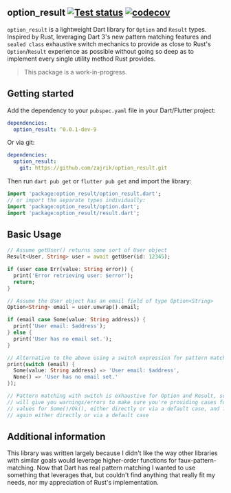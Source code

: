 <!--
This README describes the package. If you publish this package to pub.dev,
this README's contents appear on the landing page for your package.

For information about how to write a good package README, see the guide for
[writing package pages](https://dart.dev/guides/libraries/writing-package-pages).

For general information about developing packages, see the Dart guide for
[creating packages](https://dart.dev/guides/libraries/create-library-packages)
and the Flutter guide for
[developing packages and plugins](https://flutter.dev/developing-packages).
-->

## option_result [![Test status](https://github.com/zajrik/option_result/actions/workflows/test.yaml/badge.svg)](https://github.com/zajrik/option_result/actions/workflows/test.yaml) [![codecov](https://codecov.io/gh/zajrik/option_result/branch/main/graph/badge.svg?token=OMC42NL71B)](https://codecov.io/gh/zajrik/option_result)
`option_result` is a lightweight Dart library for `Option` and `Result` types. Inspired
by Rust, leveraging Dart 3's new pattern matching features and `sealed class` exhaustive
switch mechanics to provide as close to Rust's `Option`/`Result` experience as possible
without going so deep as to implement every single utility method Rust provides.

> This package is a work-in-progress.

## Getting started

Add the dependency to your `pubspec.yaml` file in your Dart/Flutter project:

```yaml
dependencies:
  option_result: ^0.0.1-dev-9
```

Or via git:

```yaml
dependencies:
  option_result:
    git: https://github.com/zajrik/option_result.git
```

Then run `dart pub get` or `flutter pub get` and import the library:

```dart
import 'package:option_result/option_result.dart';
// or import the separate types individually:
import 'package:option_result/option.dart';
import 'package:option_result/result.dart';
```

## Basic Usage

```dart
// Assume getUser() returns some sort of User object
Result<User, String> user = await getUser(id: 12345);

if (user case Err(value: String error)) {
  print('Error retrieving user: $error');
  return;
}

// Assume the User object has an email field of type Option<String>
Option<String> email = user.unwrap().email;

if (email case Some(value: String address)) {
  print('User email: $address');
} else {
  print('User has no email set.');
}

// Alternative to the above using a switch expression for pattern matching
print(switch (email) {
  Some(value: String address) => 'User email: $address',
  None() => 'User has no email set.'
});

// Pattern matching with switch is exhaustive for Option and Result, so the compiler
// will give you warnings/errors to make sure you're providing cases for all potential
// values for Some()/Ok(), either directly or via a default case, and for None()/Err(),
// again either directly or via a default case
```

## Additional information

This library was written largely because I didn't like the way other libraries with
similar goals would leverage higher-order functions for faux-pattern-matching. Now
that Dart has real pattern matching I wanted to use something that leverages that,
but couldn't find anything that really fit my needs, nor my appreciation of Rust's
implementation.
